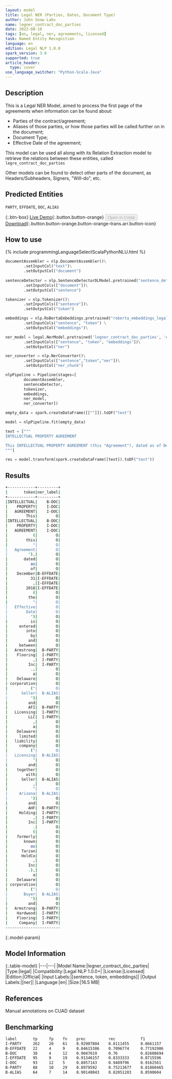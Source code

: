 ```yaml
---
layout: model
title: Legal NER (Parties, Dates, Document Type)
author: John Snow Labs
name: legner_contract_doc_parties
date: 2022-08-16
tags: [en, legal, ner, agreements, licensed]
task: Named Entity Recognition
language: en
edition: Legal NLP 1.0.0
spark_version: 3.0
supported: true
article_header:
  type: cover
use_language_switcher: "Python-Scala-Java"
---
```


## Description

This is a Legal NER Model, aimed to process the first page of the agreements when information can be found about:
- Parties of the contract/agreement;
- Aliases of those parties, or how those parties will be called further on in the document;
- Document Type;
- Effective Date of the agreement;

This model can be used all along with its Relation Extraction model to retrieve the relations between these entities, called `legre_contract_doc_parties`

Other models can be found to detect other parts of the document, as Headers/Subheaders, Signers, "Will-do", etc.

## Predicted Entities

`PARTY`, `EFFDATE`, `DOC`, `ALIAS`

{:.btn-box}
[Live Demo](https://demo.johnsnowlabs.com/finance/LEGALNER_PARTIES/){:.button.button-orange}
<button class="button button-orange" disabled>Open in Colab</button>
[Download](https://s3.amazonaws.com/auxdata.johnsnowlabs.com/legal/models/legner_contract_doc_parties_en_1.0.0_3.2_1660647946284.zip){:.button.button-orange.button-orange-trans.arr.button-icon}

## How to use



<div class="tabs-box" markdown="1">
{% include programmingLanguageSelectScalaPythonNLU.html %}

```python
documentAssembler = nlp.DocumentAssembler()\
        .setInputCol("text")\
        .setOutputCol("document")
        
sentenceDetector = nlp.SentenceDetectorDLModel.pretrained("sentence_detector_dl","xx")\
        .setInputCols(["document"])\
        .setOutputCol("sentence")

tokenizer = nlp.Tokenizer()\
        .setInputCols(["sentence"])\
        .setOutputCol("token")

embeddings = nlp.RoBertaEmbeddings.pretrained("roberta_embeddings_legal_roberta_base", "en") \
        .setInputCols("sentence", "token") \
        .setOutputCol("embeddings")\

ner_model = legal.NerModel.pretrained('legner_contract_doc_parties', 'en', 'legal/models')\
        .setInputCols(["sentence", "token", "embeddings"])\
        .setOutputCol("ner")

ner_converter = nlp.NerConverter()\
        .setInputCols(["sentence","token","ner"])\
        .setOutputCol("ner_chunk")

nlpPipeline = Pipeline(stages=[
        documentAssembler,
        sentenceDetector,
        tokenizer,
        embeddings,
        ner_model,
        ner_converter])

empty_data = spark.createDataFrame([[""]]).toDF("text")

model = nlpPipeline.fit(empty_data)

text = ["""
INTELLECTUAL PROPERTY AGREEMENT

This INTELLECTUAL PROPERTY AGREEMENT (this "Agreement"), dated as of December 31, 2018 (the "Effective Date") is entered into by and between Armstrong Flooring, Inc., a Delaware corporation ("Seller") and AFI Licensing LLC, a Delaware limited liability company ("Licensing" and together with Seller, "Arizona") and AHF Holding, Inc. (formerly known as Tarzan HoldCo, Inc.), a Delaware corporation ("Buyer") and Armstrong Hardwood Flooring Company, a Tennessee corporation (the "Company" and together with Buyer the "Buyer Entities") (each of Arizona on the one hand and the Buyer Entities on the other hand, a "Party" and collectively, the "Parties").
"""]

res = model.transform(spark.createDataFrame([text]).toDF("text"))
```

</div>

## Results

```bash
+------------+---------+
|       token|ner_label|
+------------+---------+
|INTELLECTUAL|    B-DOC|
|    PROPERTY|    I-DOC|
|   AGREEMENT|    I-DOC|
|        This|        O|
|INTELLECTUAL|    B-DOC|
|    PROPERTY|    I-DOC|
|   AGREEMENT|    I-DOC|
|           (|        O|
|        this|        O|
|           "|        O|
|   Agreement|        O|
|         "),|        O|
|       dated|        O|
|          as|        O|
|          of|        O|
|    December|B-EFFDATE|
|          31|I-EFFDATE|
|           ,|I-EFFDATE|
|        2018|I-EFFDATE|
|           (|        O|
|         the|        O|
|           "|        O|
|   Effective|        O|
|        Date|        O|
|          ")|        O|
|          is|        O|
|     entered|        O|
|        into|        O|
|          by|        O|
|         and|        O|
|     between|        O|
|   Armstrong|  B-PARTY|
|    Flooring|  I-PARTY|
|           ,|  I-PARTY|
|         Inc|  I-PARTY|
|          .,|        O|
|           a|        O|
|    Delaware|        O|
| corporation|        O|
|          ("|        O|
|      Seller|  B-ALIAS|
|          ")|        O|
|         and|        O|
|         AFI|  B-PARTY|
|   Licensing|  I-PARTY|
|         LLC|  I-PARTY|
|           ,|        O|
|           a|        O|
|    Delaware|        O|
|     limited|        O|
|   liability|        O|
|     company|        O|
|          ("|        O|
|   Licensing|  B-ALIAS|
|           "|        O|
|         and|        O|
|    together|        O|
|        with|        O|
|      Seller|  B-ALIAS|
|           ,|        O|
|           "|        O|
|     Arizona|  B-ALIAS|
|          ")|        O|
|         and|        O|
|         AHF|  B-PARTY|
|     Holding|  I-PARTY|
|           ,|  I-PARTY|
|         Inc|  I-PARTY|
|           .|        O|
|           (|        O|
|    formerly|        O|
|       known|        O|
|          as|        O|
|      Tarzan|        O|
|      HoldCo|        O|
|           ,|        O|
|         Inc|        O|
|         .),|        O|
|           a|        O|
|    Delaware|        O|
| corporation|        O|
|          ("|        O|
|       Buyer|  B-ALIAS|
|          ")|        O|
|         and|        O|
|   Armstrong|  B-PARTY|
|    Hardwood|  I-PARTY|
|    Flooring|  I-PARTY|
|     Company|  I-PARTY|
------------------------
```

{:.model-param}
## Model Information

{:.table-model}
|---|---|
|Model Name:|legner_contract_doc_parties|
|Type:|legal|
|Compatibility:|Legal NLP 1.0.0+|
|License:|Licensed|
|Edition:|Official|
|Input Labels:|[sentence, token, embeddings]|
|Output Labels:|[ner]|
|Language:|en|
|Size:|16.5 MB|

## References

Manual annotations on CUAD dataset

## Benchmarking

```bash
label       tp     fp    fn    prec          rec           f1
I-PARTY     262    20    61    0.92907804    0.8111455     0.8661157
B-EFFDATE   22     4     9     0.84615386    0.7096774     0.77192986
B-DOC       38     4     12    0.9047619     0.76          0.82608694
I-EFFDATE   95     9     19    0.91346157    0.8333333     0.8715596
I-DOC       93     12    5     0.8857143     0.9489796     0.9162561
B-PARTY     88     10    29    0.8979592     0.75213677    0.81860465
B-ALIAS     64     7     14    0.90140843    0.82051283    0.8590604
```